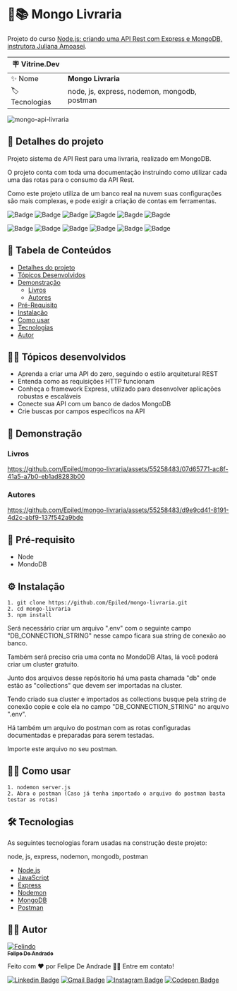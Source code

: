 # 🍃📚 Mongo Livraria

Projeto do curso <a href="https://www.alura.com.br/curso-online-node-js-api-rest-express-mongodb"> Node.js: criando uma API Rest com Express e MongoDB, instrutora <a href="https://br.linkedin.com/in/juliana-amoasei">Juliana Amoasei</a>.

| :placard: Vitrine.Dev |     |
| -------------  | --- |
| :sparkles: Nome        | **Mongo Livraria**
| :label: Tecnologias | node, js, express, nodemon, mongodb, postman

<!-- Inserir imagem com a #vitrinedev ao final do link -->
![mongo-api-livraria](https://github.com/Epiled/mongo-livraria/assets/55258483/962da911-abf0-4c0c-a48e-4756cf6e3821#vitrinedev)

<h2 id="detalhes-do-projeto"> 📃 Detalhes do projeto </h2>

Projeto sistema de API Rest para uma livraria, realizado em MongoDB.

O projeto conta com toda uma documentação instruindo como utilizar cada uma das rotas para o consumo da API Rest.

Como este projeto utiliza de um banco real na nuvem suas configurações são mais complexas,
e pode exigir a criação de contas em ferramentas.

![Badge](https://img.shields.io/github/last-commit/Epiled/mongo-livraria?style=for-the-badge)
![Badge](https://img.shields.io/github/languages/code-size/Epiled/mongo-livraria?style=for-the-badge)
![Badge](https://img.shields.io/github/languages/count/Epiled/mongo-livraria?style=for-the-badge)
![Bagde](https://img.shields.io/badge/repo%20status-Beta-cyan?style=for-the-badge)
![Bagde](https://img.shields.io/github/v/release/Epiled/mongo-livraria?style=for-the-badge)
![Bagde](https://img.shields.io/github/license/Epiled/mongo-livraria?style=for-the-badge)

![Badge](https://img.shields.io/badge/-Node.js-339933?style=for-the-badge&logo=node.js&logoColor=white)
![Badge](https://img.shields.io/badge/-JS-F7DF1E?style=for-the-badge&logo=javascript&logoColor=black)
![Badge](https://img.shields.io/badge/-Express-000000?style=for-the-badge&logo=express&logoColor=white)
![Badge](https://img.shields.io/badge/-Nodemon-76D04B?style=for-the-badge&logo=nodemon&logoColor=white)
![Badge](https://img.shields.io/badge/-MongoDB-47A248?style=for-the-badge&logo=mongodb&logoColor=white)
![Badge](https://img.shields.io/badge/-Postman-FF6C37?style=for-the-badge&logo=postman&logoColor=white)

<h2> 📑 Tabela de Conteúdos </h2>

<!--ts-->
   * [Detalhes do projeto](#detalhes-do-projeto)
   * [Tópicos Desenvolvidos](#topicos-curso)
   * [Demonstração](#demonstracao)
      * [Livros](#livros)
      * [Autores](#autores)
   * [Pré-Requisito](#pre-requisito)
   * [Instalação](#instalacao)
   * [Como usar](#como-usar)
   * [Tecnologias](#tecnologias)
   * [Autor](#autor)
<!--te-->

<h2 id="topicos-curso"> 👩‍🏫 Tópicos desenvolvidos</h2>

<!--ts-->
* Aprenda a criar uma API do zero, seguindo o estilo arquitetural REST
* Entenda como as requisições HTTP funcionam
* Conheça o framework Express, utilizado para desenvolver aplicações robustas e escaláveis
* Conecte sua API com um banco de dados MongoDB
* Crie buscas por campos específicos na API
<!--te-->

<h2 id="demonstracao"> 👀 Demonstração </h2>

<h3 id="livros"> Livros </h3>

https://github.com/Epiled/mongo-livraria/assets/55258483/07d65771-ac8f-41a5-a7b0-eb1ad8283b00

<h3 id="autores"> Autores </h3>

https://github.com/Epiled/mongo-livraria/assets/55258483/d9e9cd41-8191-4d2c-abf9-137f542a9bde

<h2 id="pre-requisito"> 🚨 Pré-requisito </h2>
<ul>
  <li>Node</li>
  <li>MondoDB</li>
</ul>

<h2 id="instalacao"> ⚙ Instalação </h2>

```
1. git clone https://github.com/Epiled/mongo-livraria.git
2. cd mongo-livraria
3. npm install
```

Será necessário criar um arquivo ".env" com o seguinte campo "DB_CONNECTION_STRING"
nesse campo ficara sua string de conexão ao banco.

Também será preciso cria uma conta no MondoDB Altas, lá você poderá criar um cluster gratuito.

Junto dos arquivos desse repósitorio há uma pasta chamada "db" onde estão as "collections" que devem ser
importadas na cluster.

Tendo criado sua cluster e importados as collections busque pela string de conexão copie e cole ela no campo
"DB_CONNECTION_STRING" no arquivo ".env".

Há também um arquivo do postman com as rotas configuradas documentadas e preparadas para serem testadas.

Importe este arquivo no seu postman.

<h2 id="como-usar"> 👩‍🏫 Como usar </h2>

```
1. nodemon server.js
2. Abra o postman (Caso já tenha importado o arquivo do postman basta testar as rotas)
```

<h2 id="tecnologias"> 🛠 Tecnologias </h2>

As seguintes tecnologias foram usadas na construção deste projeto:

node, js, express, nodemon, mongodb, postman

<ul>
  <li><a href="https://nodejs.org/en" target="_blank">Node.js</a></li>
  <li><a href="https://www.w3schools.com/js/default.asp" target="_blank">JavaScript</a></li>
  <li><a href="https://expressjs.com/pt-br/" target="_blank">Express</a></li>
  <li><a href="https://nodemon.io/" target="_blank">Nodemon</a></li>
  <li><a href="https://www.mongodb.com/pt-br" target="_blank">MongoDB</a></li>
  <li><a href="https://www.postman.com/" target="_blank">Postman</a></li>
</ul>

<h2 id="autor"> 👨‍💻 Autor </h2>

<a href="https://github.com/Epiled">

![Felindo](https://user-images.githubusercontent.com/55258483/178338085-2cea8bf2-6d0c-409a-9d0e-23359b7d303e.png)
 <br />
 <sub><b>Felipe De Andrade</b></sub></a>

Feito com ❤️ por Felipe De Andrade 👋🏽 Entre em contato!

[![Linkedin Badge](https://img.shields.io/badge/-Felipe-blue?style=flat-square&logo=Linkedin&logoColor=white&link=https://www.linkedin.com/in/fademendonca/)](https://www.linkedin.com/in/fademendonca/)
[![Gmail Badge](https://img.shields.io/badge/-felipe.deam98@gmail.com-c14438?style=flat-square&logo=Gmail&logoColor=white&link=mailto:felipe.deam98@gmail.com)](mailto:felipe.deam98@gmail.com)
[![Instagram Badge](https://img.shields.io/badge/-Instagram-e4405f?style=flat-square&logo=Instagram&logoColor=white&link=https://www.instagram.com/felipe.deam/)](https://www.instagram.com/felipe.deam/)
[![Codepen Badge](https://img.shields.io/badge/-Codepen-000000?style=flat-square&logo=Codepen&logoColor=white&link=https://codepen.io/epiled)](https://codepen.io/epiled)
